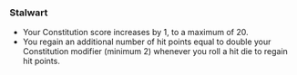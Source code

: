 ### Stalwart

- Your Constitution score increases by 1, to a maximum of 20.
- You regain an additional number of hit points equal to double your Constitution modifier (minimum 2) whenever you roll a hit die to regain hit points.
